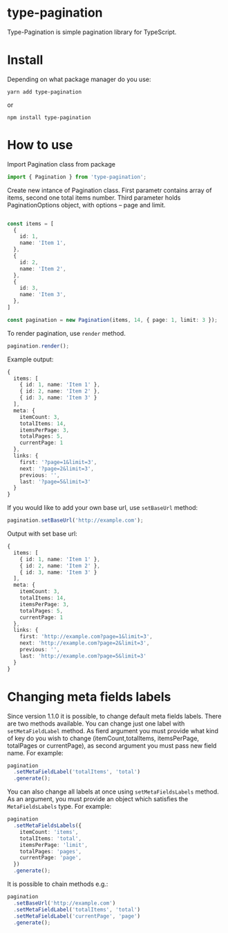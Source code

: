 # type-pagination

Type-Pagination is simple pagination library for TypeScript.

# Install

Depending on what package manager do you use:

```
yarn add type-pagination
```

or

```
npm install type-pagination
```

# How to use

Import Pagination class from package

```Typescript
import { Pagination } from 'type-pagination';
```

Create new intance of Pagination class. First parametr contains array of items, second one total items number. Third parameter holds PaginationOptions object, with options – page and limit.

```Typescript

const items = [
  {
    id: 1,
    name: 'Item 1',
  },
  {
    id: 2,
    name: 'Item 2',
  },
  {
    id: 3,
    name: 'Item 3',
  },
]

const pagination = new Pagination(items, 14, { page: 1, limit: 3 });
```

To render pagination, use `render` method.

```Typescript
pagination.render();
```

Example output:

```Typescript
{
  items: [
    { id: 1, name: 'Item 1' },
    { id: 2, name: 'Item 2' },
    { id: 3, name: 'Item 3' }
  ],
  meta: {
    itemCount: 3,
    totalItems: 14,
    itemsPerPage: 3,
    totalPages: 5,
    currentPage: 1
  },
  links: {
    first: '?page=1&limit=3',
    next: '?page=2&limit=3',
    previous: '',
    last: '?page=5&limit=3'
  }
}
```

If you would like to add your own base url, use `setBaseUrl` method:

```Typescript
pagination.setBaseUrl('http://example.com');
```

Output with set base url:

```Typescript
{
  items: [
    { id: 1, name: 'Item 1' },
    { id: 2, name: 'Item 2' },
    { id: 3, name: 'Item 3' }
  ],
  meta: {
    itemCount: 3,
    totalItems: 14,
    itemsPerPage: 3,
    totalPages: 5,
    currentPage: 1
  },
  links: {
    first: 'http://example.com?page=1&limit=3',
    next: 'http://example.com?page=2&limit=3',
    previous: '',
    last: 'http://example.com?page=5&limit=3'
  }
}
```

# Changing meta fields labels

Since version 1.1.0 it is possible, to change default meta fields labels. There are two methods available. You can change just one label with `setMetaFieldLabel` method. As fierd argument you must provide what kind of key do you wish to change (itemCount,totalItems, itemsPerPage, totalPages or currentPage), as second argument you must pass new field name. For example:

```Typescript
pagination
  .setMetaFieldLabel('totalItems', 'total')
  .generate();
```

You can also change all labels at once using `setMetaFieldsLabels` method. As an argument, you must provide an object which satisfies the `MetaFieldsLabels` type. For example:

```Typescript
pagination
  .setMetaFieldsLabels({
    itemCount: 'items',
    totalItems: 'total',
    itemsPerPage: 'limit',
    totalPages: 'pages',
    currentPage: 'page',
  })
  .generate();
```

It is possible to chain methods e.g.:

```Typescript
pagination
  .setBaseUrl('http://example.com')
  .setMetaFieldLabel('totalItems', 'total')
  .setMetaFieldLabel('currentPage', 'page')
  .generate();
```
